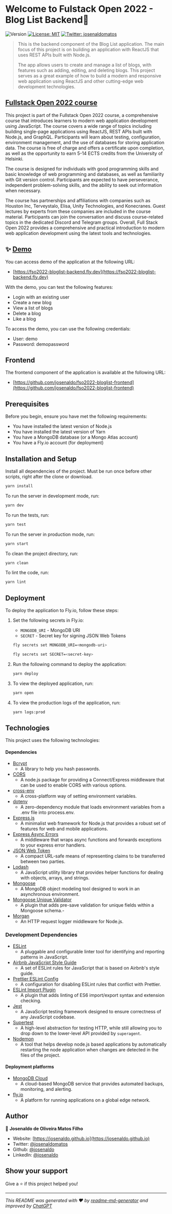 # Welcome to Fulstack Open 2022 - Blog List Backend👋

![Version](https://img.shields.io/badge/version-1.0.0-blue.svg?cacheSeconds=2592000)
[![License: MIT](https://img.shields.io/badge/License-MIT-yellow.svg)](/LICENSE)
[![Twitter: josenaldomatos](https://img.shields.io/twitter/follow/josenaldomatos.svg?style=social)](https://twitter.com/josenaldomatos)

> This is the backend component of the Blog List application. The main focus of
> this project is on building an application with ReactJS that uses REST APIs
> built with Node.js.
>
> The app allows users to create and manage a list of blogs, with features
> such as adding, editing, and deleting blogs. This project serves as a
> great example of how to build a modern and responsive web application using
> ReactJS and other cutting-edge web development technologies.

## [Fullstack Open 2022 course](https://fullstackopen.com/en/)

This project is part of the Fullstack Open 2022 course, a comprehensive course
that introduces learners to modern web application development using
JavaScript. The course covers a wide range of topics including building
single-page applications using ReactJS, REST APIs built with Node.js, and
GraphQL. Participants will learn about testing, configuration, environment
management, and the use of databases for storing application data. The course
is free of charge and offers a certificate upon completion, as well as the
opportunity to earn 5-14 ECTS credits from the University of Helsinki.

The course is designed for individuals with good programming skills and basic
knowledge of web programming and databases, as well as familiarity with Git
version control. Participants are expected to have perseverance, independent
problem-solving skills, and the ability to seek out information when necessary.

The course has partnerships and affiliations with companies such as Houston
Inc, Terveystalo, Elisa, Unity Technologies, and Konecranes. Guest lectures by
experts from these companies are included in the course material. Participants
can join the conversation and discuss course-related topics in the dedicated
Discord and Telegram groups. Overall, Full Stack Open 2022 provides a
comprehensive and practical introduction to modern web application development
using the latest tools and technologies.

## ✨ [Demo](https://fso2022-bloglist-backend.fly.dev)

You can access demo of the application at the following URL:

- [https://fso2022-bloglist-backend.fly.dev](https://fso2022-bloglist-backend.fly.dev)

With the demo, you can test the following features:

- Login with an existing user
- Create a new blog
- View a list of blogs
- Delete a blog
- Like a blog

To access the demo, you can use the following credentials:

- User: demo
- Password: demopassword

## Frontend

The frontend component of the application is available at the following URL:

- [https://github.com/josenaldo/fso2022-bloglist-frontend](https://github.com/josenaldo/fso2022-bloglist-frontend)

## Prerequisites

Before you begin, ensure you have met the following requirements:

- You have installed the latest version of Node.js
- You have installed the latest version of Yarn
- You have a MongoDB database (or a Mongo Atlas account)
- You have a Fly.io account (for deployment)

## Installation and Setup

Install all dependencies of the project. Must be run once before other scripts,
right after the clone or download.

```sh
yarn install
```

To run the server in development mode, run:

```sh
yarn dev
```

To run the tests, run:

```sh
yarn test
```

To run the server in production mode, run:

```sh
yarn start
```

To clean the project directory, run:

```sh
yarn clean
```

To lint the code, run:

```sh
yarn lint
```

## Deployment

To deploy the application to Fly.io, follow these steps:

1. Set the following secrets in Fly.io:

   - `MONGODB_URI` - MongoDB URI
   - `SECRET` - Secret key for signing JSON Web Tokens

   ```sh
   fly secrets set MONGODB_URI=<mongodb-uri>

   fly secrets set SECRET=<secret-key>
   ```

2. Run the following command to deploy the application:

   ```sh
   yarn deploy
   ```

3. To view the deployed application, run:

   ```sh
   yarn open
   ```

4. To view the production logs of the application, run:

   ```sh
   yarn logs:prod
   ```

## Technologies

This project uses the following technologies:

#### Dependencies

- [Bcrypt](https://github.com/kelektiv/node.bcrypt.js)
  - A library to help you hash passwords.
- [CORS](https://github.com/expressjs/cors)
  - A node.js package for providing a Connect/Express middleware that can
    be used to enable CORS with various options.
- [cross-env](https://github.com/kentcdodds/cross-env)
  - A cross-platform way of setting environment variables.
- [dotenv](https://github.com/motdotla/dotenv)
  - A zero-dependency module that loads environment variables from a .env
    file into process.env.
- [Express.js](https://expressjs.com/)
  - A minimalist web framework for Node.js that provides a robust set of
    features for web and mobile applications.
- [Express Async Errors](https://github.com/davidbanham/express-async-errors)
  - A middleware that wraps async functions and forwards exceptions to
    your express error handlers.
- [JSON Web Token](https://jwt.io/)
  - A compact URL-safe means of representing claims to be transferred
    between two parties.
- [Lodash](https://lodash.com/)
  - A JavaScript utility library that provides helper functions for dealing
    with objects, arrays, and strings.
- [Mongoose](https://mongoosejs.com/)
  - A MongoDB object modeling tool designed to work in an asynchronous
    environment.
- [Mongoose Unique Validator](https://github.com/mongoose-unique-validator/mongoose-unique-validator)
  - A plugin that adds pre-save validation for unique fields within a
    Mongoose schema.-
- [Morgan](https://github.com/expressjs/morgan)
  - An HTTP request logger middleware for Node.js.

### Development Dependencies

- [ESLint](https://eslint.org/)
  - A pluggable and configurable linter tool for identifying and reporting
    patterns in JavaScript.
- [Airbnb JavaScript Style Guide](https://github.com/airbnb/javascript/tree/master/packages/eslint-config-airbnb-base)
  - A set of ESLint rules for JavaScript that is based on Airbnb's style guide.
- [Prettier ESLint Config](https://github.com/prettier/eslint-config-prettier)
  - A configuration for disabling ESLint rules that conflict with Prettier.
- [ESLint Import Plugin](https://github.com/import-js/eslint-plugin-import)
  - A plugin that adds linting of ES6 import/export syntax and extension
    checking.
- [Jest](https://jestjs.io/)
  - A JavaScript testing framework designed to ensure correctness of any
    JavaScript codebase.
- [Supertest](https://github.com/ladjs/supertest)
  - A high-level abstraction for testing HTTP, while still allowing you to
    drop down to the lower-level API provided by `superagent`.
- [Nodemon](https://nodemon.io/)
  - A tool that helps develop node.js based applications by automatically
    restarting the node application when changes are detected in the files of
    the project.

#### Deployment platforms

- [MongoDB Cloud](https://cloud.mongodb.com/)
  - A cloud-based MongoDB service that provides automated backups, monitoring,
    and alerting.
- [fly.io](https://fly.io/)
  - A platform for running applications on a global edge network.

## Author

👤 **Josenaldo de Oliveira Matos Filho**

- Website: [https://josenaldo.github.io](https://josenaldo.github.io)
- Twitter: [@josenaldomatos](https://twitter.com/josenaldomatos)
- Github: [@josenaldo](https://github.com/josenaldo)
- LinkedIn: [@josenaldo](https://linkedin.com/in/josenaldo)

## Show your support

Give a ⭐️ if this project helped you!

---

_This README was generated with ❤️ by [readme-md-generator](https://github.com/kefranabg/readme-md-generator) and improved by [ChatGPT](https://chat.openai.com/)_
